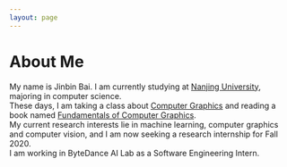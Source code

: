 ```yaml
---
layout: page
---
```


# About Me

<!-- <img src="/images/jasonansel4.jpg" class="floatpic" width="200" height="300"> -->
My name is Jinbin Bai.  I am currently studying at [Nanjing University], majoring in computer science.  
These days, I am taking a class about [Computer Graphics] and reading a book named [Fundamentals of Computer Graphics].  
My current research interests lie in machine learning, computer graphics and computer vision, and I am now seeking a research internship for Fall 2020.   
I am working in ByteDance AI Lab as a Software Engineering Intern.


[Nanjing University]: https://www.nju.edu.cn/EN/
[Computer Graphics]: https://sites.cs.ucsb.edu/~lingqi/teaching/games101.html
[Fundamentals of Computer Graphics]: https://www.amazon.com/Fundamentals-Computer-Graphics-Steve-Marschner-dp-1482229390/dp/1482229390
